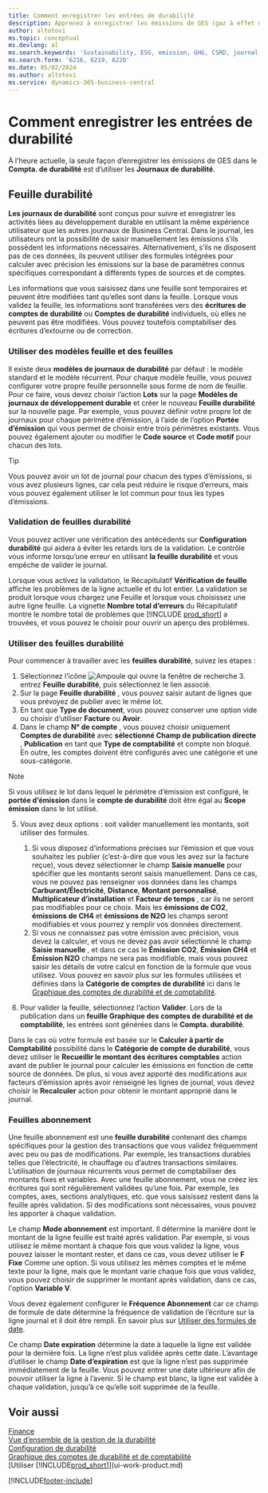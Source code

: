 ```yaml
---
title: Comment enregistrer les entrées de durabilité
description: Apprenez à enregistrer les émissions de GES (gaz à effet de serre).
author: altotovi
ms.topic: conceptual
ms.devlang: al
ms.search.keywords: 'Sustainability, ESG, emission, GHG, CSRD, journal'
ms.search.form: '6216, 6219, 6220'
ms.date: 05/02/2024
ms.author: altotovi
ms.service: dynamics-365-business-central
---
```


# Comment enregistrer les entrées de durabilité  

À l’heure actuelle, la seule façon d’enregistrer les émissions de GES dans le **Compta. de durabilité** est d’utiliser les **Journaux de durabilité**.   

## Feuille durabilité  

**Les journaux de durabilité** sont conçus pour suivre et enregistrer les activités liées au développement durable en utilisant la même expérience utilisateur que les autres journaux de Business Central. Dans le journal, les utilisateurs ont la possibilité de saisir manuellement les émissions s’ils possèdent les informations nécessaires. Alternativement, s’ils ne disposent pas de ces données, ils peuvent utiliser des formules intégrées pour calculer avec précision les émissions sur la base de paramètres connus spécifiques correspondant à différents types de sources et de comptes. 

Les informations que vous saisissez dans une feuille sont temporaires et peuvent être modifiées tant qu’elles sont dans la feuille. Lorsque vous validez la feuille, les informations sont transférées vers des **écritures de comptes de durabilité** ou **Comptes de durabilité** individuels, où elles ne peuvent pas être modifiées. Vous pouvez toutefois comptabiliser des écritures d’extourne ou de correction.  

### Utiliser des modèles feuille et des feuilles 

Il existe deux **modèles de journaux de durabilité** par défaut : le modèle standard et le modèle récurrent. Pour chaque modèle feuille, vous pouvez configurer votre propre feuille personnelle sous forme de nom de feuille. Pour ce faire, vous devez choisir l’action **Lots** sur la page **Modèles de journaux de développement durable** et créer le nouveau **Feuille durabilité** sur la nouvelle page. Par exemple, vous pouvez définir votre propre lot de journaux pour chaque périmètre d’émission, à l’aide de l’option **Portée d’émission** qui vous permet de choisir entre trois périmètres existants. Vous pouvez également ajouter ou modifier le **Code source** et **Code motif** pour chacun des lots. 

>[!TIP]
>Vous pouvez avoir un lot de journal pour chacun des types d’émissions, si vous avez plusieurs lignes, car cela peut réduire le risque d’erreurs, mais vous pouvez également utiliser le lot commun pour tous les types d’émissions.   

### Validation de feuilles durabilité 

Vous pouvez activer une vérification des antécédents sur **Configuration durabilité** qui aidera à éviter les retards lors de la validation. Le contrôle vous informe lorsqu’une erreur en utilisant **la feuille durabilité** et vous empêche de valider le journal.  

Lorsque vous activez la validation, le Récapitulatif **Vérification de feuille** affiche les problèmes de la ligne actuelle et du lot entier. La validation se produit lorsque vous chargez une Feuille et lorsque vous choisissez une autre ligne feuille. La vignette **Nombre total d’erreurs** du Récapitulatif montre le nombre total de problèmes que [!INCLUDE [prod_short](includes/prod_short.md)] a trouvées, et vous pouvez le choisir pour ouvrir un aperçu des problèmes. 

### Utiliser des feuilles durabilité 

Pour commencer à travailler avec les **feuilles durabilité**, suivez les étapes :   

1. Sélectionnez l’icône ![Ampoule qui ouvre la fenêtre de recherche 3.](media/ui-search/search_small.png "Dites-moi ce que vous voulez faire") entrez **Feuille durabilité**, puis sélectionnez le lien associé. 
2. Sur la page **Feuille durabilité** , vous pouvez saisir autant de lignes que vous prévoyez de publier avec le même lot.  
3. En tant que **Type de document**, vous pouvez conserver une option vide ou choisir d’utiliser **Facture** ou **Avoir**.  
4. Dans le champ **N° de compte** , vous pouvez choisir uniquement **Comptes de durabilité** avec **sélectionné Champ de publication directe** , **Publication** en tant que **Type de comptabilité** et compte non bloqué. En outre, les comptes doivent être configurés avec une catégorie et une sous-catégorie.  

>[!NOTE]
>Si vous utilisez le lot dans lequel le périmètre d’émission est configuré, le **portée d’émission** dans le **compte de durabilité** doit être égal au **Scope émission** dans le lot utilisé.  

5. Vous avez deux options : soit valider manuellement les montants, soit utiliser des formules.   

    1. Si vous disposez d’informations précises sur l’émission et que vous souhaitez les publier (c’est-à-dire que vous les avez sur la facture reçue), vous devez sélectionner le champ **Saisie manuelle** pour spécifier que les montants seront saisis manuellement. Dans ce cas, vous ne pouvez pas renseigner vos données dans les champs **Carburant/Électricité**, **Distance**, **Montant personnalisé**, **Multiplicateur d’installation** et **Facteur de temps** , car ils ne seront pas modifiables pour ce choix. Mais les **émissions de CO2**, **émissions de CH4** et **émissions de N2O** les champs seront modifiables et vous pourrez y remplir vos données directement. 
    2. Si vous ne connaissez pas votre émission avec précision, vous devez la calculer, et vous ne devez pas avoir sélectionné le champ **Saisie manuelle** , et dans ce cas le **Émission CO2**, **Émission CH4** et **Émission N2O** champs ne sera pas modifiable, mais vous pouvez saisir les détails de votre calcul en fonction de la formule que vous utilisez. Vous pouvez en savoir plus sur les formules utilisées et définies dans la **Catégorie de comptes de durabilité** ici dans le [Graphique des comptes de durabilité et de comptabilité](finance-sustainability-accounts-ledger.md#account-categories).
    
7. Pour valider la feuille, sélectionnez l’action **Valider**. Lors de la publication dans un **feuille Graphique des comptes de durabilité et de comptabilité**, les entrées sont générées dans le **Compta. durabilité**. 

Dans le cas où votre formule est basée sur le **Calculer à partir de Comptabilité** possibilité dans le **Catégorie de compte de durabilité**, vous devez utiliser le **Recueillir le montant des écritures comptables** action avant de publier le journal pour calculer les émissions en fonction de cette source de données. De plus, si vous avez apporté des modifications aux facteurs d’émission après avoir renseigné les lignes de journal, vous devez choisir le **Recalculer** action pour obtenir le montant approprié dans le journal.  

### Feuilles abonnement 

Une feuille abonnement est une **feuille durabilité** contenant des champs spécifiques pour la gestion des transactions que vous validez fréquemment avec peu ou pas de modifications. Par exemple, les transactions durables telles que l’électricité, le chauffage ou d’autres transactions similaires. L’utilisation de journaux récurrents vous permet de comptabiliser des montants fixes et variables. Avec une feuille abonnement, vous ne créez les écritures qui sont régulièrement validées qu’une fois. Par exemple, les comptes, axes, sections analytiques, etc. que vous saisissez restent dans la feuille après validation. Si des modifications sont nécessaires, vous pouvez les apporter à chaque validation. 

Le champ **Mode abonnement** est important. Il détermine la manière dont le montant de la ligne feuille est traité après validation. Par exemple, si vous utilisez le même montant à chaque fois que vous validez la ligne, vous pouvez laisser le montant rester, et dans ce cas, vous devez utiliser le **F Fixe** Comme une option. Si vous utilisez les mêmes comptes et le même texte pour la ligne, mais que le montant varie chaque fois que vous validez, vous pouvez choisir de supprimer le montant après validation, dans ce cas, l'option **Variable V**. 

Vous devez également configurer le **Fréquence Abonnement** car ce champ de formule de date détermine la fréquence de validation de l’écriture sur la ligne journal et il doit être rempli. En savoir plus sur [Utiliser des formules de date](ui-enter-date-ranges.md#use-date-formulas).  

Ce champ **Date expiration** détermine la date à laquelle la ligne est validée pour la dernière fois. La ligne n’est plus validée après cette date. L’avantage d’utiliser le champ **Date d’expiration** est que la ligne n’est pas supprimée immédiatement de la feuille. Vous pouvez entrer une date ultérieure afin de pouvoir utiliser la ligne à l’avenir. Si le champ est blanc, la ligne est validée à chaque validation, jusqu’à ce qu’elle soit supprimée de la feuille.  

## Voir aussi  
[Finance](finance.md)    
[Vue d’ensemble de la gestion de la durabilité](finance-manage-sustainability.md)   
[Configuration de durabilité](finance-sustainability-setup.md)   
[Graphique des comptes de durabilité et de comptabilité](finance-sustainability-accounts-ledger.md)   
[Utiliser [!INCLUDE[prod_short](includes/prod_short.md)]](ui-work-product.md)   

[!INCLUDE[footer-include](includes/footer-banner.md)]
